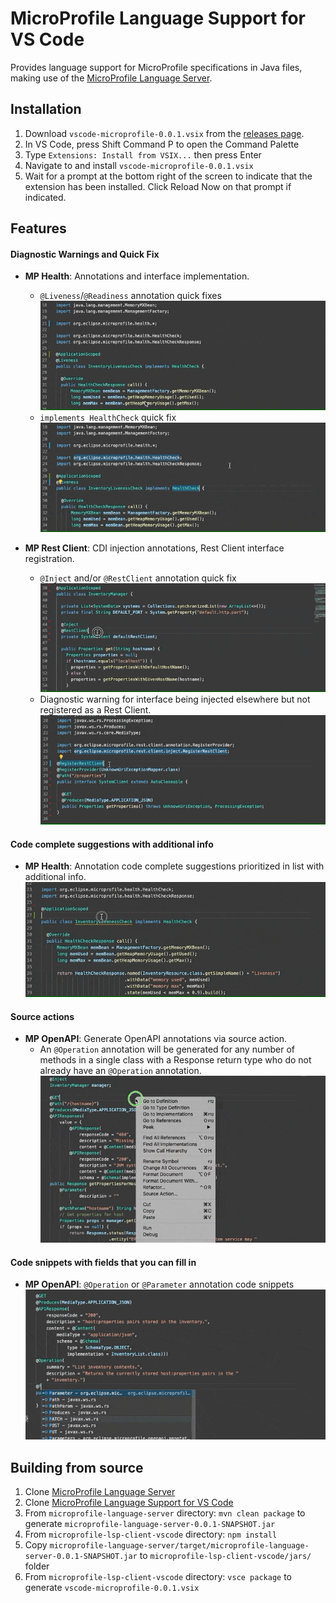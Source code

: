# MicroProfile Language Support for VS Code

Provides language support for MicroProfile specifications in Java files, making use of the [MicroProfile Language Server](https://github.com/MicroShed/microprofile-language-server).

## Installation
1. Download `vscode-microprofile-0.0.1.vsix` from the [releases page](https://github.com/MicroShed/microprofile-lsp-client-vscode/releases).
1. In VS Code, press Shift Command P to open the Command Palette 
1. Type `Extensions: Install from VSIX...` then press Enter
1. Navigate to and install `vscode-microprofile-0.0.1.vsix` 
1. Wait for a prompt at the bottom right of the screen to indicate that the extension has been installed. Click Reload Now on that prompt if indicated.

## Features

#### Diagnostic Warnings and Quick Fix
- **MP Health**: Annotations and interface implementation.
  - `@Liveness`/`@Readiness` annotation quick fixes
    ![](images/Health-QuickFix-Liveness.gif)
  - `implements HealthCheck` quick fix
    ![](images/Health-QuickFix-Implements.gif)

- **MP Rest Client**: CDI injection annotations, Rest Client interface registration.
  - `@Inject` and/or `@RestClient` annotation quick fix
    ![](images/RestClient-QuickFix-Multiple.gif)
  - Diagnostic warning for interface being injected elsewhere but not registered as a Rest Client.
    ![](images/RestClient-Diagnostic-Missing-Register.gif)

#### Code complete suggestions with additional info
- **MP Health**: Annotation code complete suggestions prioritized in list with additional info.
    ![](images/Health-CodeComplete.gif)

#### Source actions
- **MP OpenAPI**: Generate OpenAPI annotations via source action.
	- An `@Operation` annotation will be generated for any number of methods in a single class with a Response return type who do not already have an `@Operation` annotation.
    ![](images/OpenAPI-Source-Action-Operation.gif)

#### Code snippets with fields that you can fill in
- **MP OpenAPI**: `@Operation` or `@Parameter` annotation code snippets
![](images/OpenAPI-Snippet-Parameter.gif)

## Building from source
1. Clone [MicroProfile Language Server](https://github.com/MicroShed/microprofile-language-server)
1. Clone [MicroProfile Language Support for VS Code](https://github.com/MicroShed/microprofile-lsp-client-vscode)
1. From `microprofile-language-server` directory: `mvn clean package` to generate `microprofile-language-server-0.0.1-SNAPSHOT.jar`
1. From `microprofile-lsp-client-vscode` directory: `npm install`
1. Copy `microprofile-language-server/target/microprofile-language-server-0.0.1-SNAPSHOT.jar` to `microprofile-lsp-client-vscode/jars/` folder
1. From `microprofile-lsp-client-vscode` directory: `vsce package` to generate `vscode-microprofile-0.0.1.vsix`


